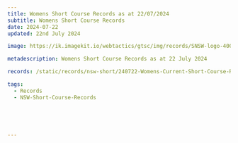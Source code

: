 ```yaml
---
title: Womens Short Course Records as at 22/07/2024
subtitle: Womens Short Course Records
date: 2024-07-22
updated: 22nd July 2024

image: https://ik.imagekit.io/webtactics/gtsc/img/records/SNSW-logo-400x600-new.jpg

metadescription: Womens Short Course Records as at 22 July 2024

records: /static/records/nsw-short/240722-Womens-Current-Short-Course-Records-at-22072024.pdf

tags:
  - Records
  - NSW-Short-Course-Records





---
```





